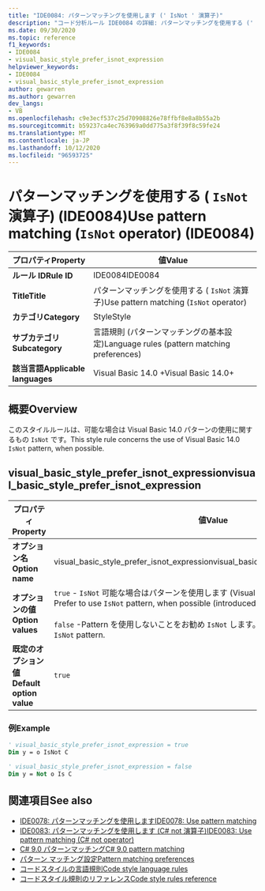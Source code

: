 ```yaml
---
title: "IDE0084: パターンマッチングを使用します (' IsNot ' 演算子)"
description: "コード分析ルール IDE0084 の詳細: パターンマッチングを使用する (' IsNot ' 演算子)"
ms.date: 09/30/2020
ms.topic: reference
f1_keywords:
- IDE0084
- visual_basic_style_prefer_isnot_expression
helpviewer_keywords:
- IDE0084
- visual_basic_style_prefer_isnot_expression
author: gewarren
ms.author: gewarren
dev_langs:
- VB
ms.openlocfilehash: c9e3ecf537c25d70908826e78ffbf8e8a8b55a2b
ms.sourcegitcommit: b59237ca4ec763969a0dd775a3f8f39f8c59fe24
ms.translationtype: MT
ms.contentlocale: ja-JP
ms.lasthandoff: 10/12/2020
ms.locfileid: "96593725"
---
```

# <a name="use-pattern-matching-isnot-operator-ide0084"></a><span data-ttu-id="ef104-103">パターンマッチングを使用する ( `IsNot` 演算子) (IDE0084)</span><span class="sxs-lookup"><span data-stu-id="ef104-103">Use pattern matching (`IsNot` operator) (IDE0084)</span></span>

|<span data-ttu-id="ef104-104">プロパティ</span><span class="sxs-lookup"><span data-stu-id="ef104-104">Property</span></span>|<span data-ttu-id="ef104-105">値</span><span class="sxs-lookup"><span data-stu-id="ef104-105">Value</span></span>|
|-|-|
| <span data-ttu-id="ef104-106">**ルール ID**</span><span class="sxs-lookup"><span data-stu-id="ef104-106">**Rule ID**</span></span> | <span data-ttu-id="ef104-107">IDE0084</span><span class="sxs-lookup"><span data-stu-id="ef104-107">IDE0084</span></span> |
| <span data-ttu-id="ef104-108">**Title**</span><span class="sxs-lookup"><span data-stu-id="ef104-108">**Title**</span></span> | <span data-ttu-id="ef104-109">パターンマッチングを使用する ( `IsNot` 演算子)</span><span class="sxs-lookup"><span data-stu-id="ef104-109">Use pattern matching (`IsNot` operator)</span></span> |
| <span data-ttu-id="ef104-110">**カテゴリ**</span><span class="sxs-lookup"><span data-stu-id="ef104-110">**Category**</span></span> | <span data-ttu-id="ef104-111">Style</span><span class="sxs-lookup"><span data-stu-id="ef104-111">Style</span></span> |
| <span data-ttu-id="ef104-112">**サブカテゴリ**</span><span class="sxs-lookup"><span data-stu-id="ef104-112">**Subcategory**</span></span> | <span data-ttu-id="ef104-113">言語規則 (パターンマッチングの基本設定)</span><span class="sxs-lookup"><span data-stu-id="ef104-113">Language rules (pattern matching preferences)</span></span> |
| <span data-ttu-id="ef104-114">**該当言語**</span><span class="sxs-lookup"><span data-stu-id="ef104-114">**Applicable languages**</span></span> | <span data-ttu-id="ef104-115">Visual Basic 14.0 +</span><span class="sxs-lookup"><span data-stu-id="ef104-115">Visual Basic 14.0+</span></span> |

## <a name="overview"></a><span data-ttu-id="ef104-116">概要</span><span class="sxs-lookup"><span data-stu-id="ef104-116">Overview</span></span>

<span data-ttu-id="ef104-117">このスタイルルールは、可能な場合は Visual Basic 14.0 パターンの使用に関するもの `IsNot` です。</span><span class="sxs-lookup"><span data-stu-id="ef104-117">This style rule concerns the use of Visual Basic 14.0 `IsNot` pattern, when possible.</span></span>

## <a name="visual_basic_style_prefer_isnot_expression"></a><span data-ttu-id="ef104-118">visual_basic_style_prefer_isnot_expression</span><span class="sxs-lookup"><span data-stu-id="ef104-118">visual_basic_style_prefer_isnot_expression</span></span>

|<span data-ttu-id="ef104-119">プロパティ</span><span class="sxs-lookup"><span data-stu-id="ef104-119">Property</span></span>|<span data-ttu-id="ef104-120">値</span><span class="sxs-lookup"><span data-stu-id="ef104-120">Value</span></span>|
|-|-|
| <span data-ttu-id="ef104-121">**オプション名**</span><span class="sxs-lookup"><span data-stu-id="ef104-121">**Option name**</span></span> | <span data-ttu-id="ef104-122">visual_basic_style_prefer_isnot_expression</span><span class="sxs-lookup"><span data-stu-id="ef104-122">visual_basic_style_prefer_isnot_expression</span></span> |
| <span data-ttu-id="ef104-123">**オプションの値**</span><span class="sxs-lookup"><span data-stu-id="ef104-123">**Option values**</span></span> | <span data-ttu-id="ef104-124">`true` - `IsNot` 可能な場合はパターンを使用します (Visual Basic 14.0 で導入)</span><span class="sxs-lookup"><span data-stu-id="ef104-124">`true` - Prefer to use `IsNot` pattern, when possible (introduced with Visual Basic 14.0)</span></span><br /><br /><span data-ttu-id="ef104-125">`false` -Pattern を使用しないことをお勧め `IsNot` します。</span><span class="sxs-lookup"><span data-stu-id="ef104-125">`false` - Do not prefer to use `IsNot` pattern.</span></span> |
| <span data-ttu-id="ef104-126">**既定のオプション値**</span><span class="sxs-lookup"><span data-stu-id="ef104-126">**Default option value**</span></span> | `true` |

### <a name="example"></a><span data-ttu-id="ef104-127">例</span><span class="sxs-lookup"><span data-stu-id="ef104-127">Example</span></span>

```vb
' visual_basic_style_prefer_isnot_expression = true
Dim y = o IsNot C

' visual_basic_style_prefer_isnot_expression = false
Dim y = Not o Is C
```

## <a name="see-also"></a><span data-ttu-id="ef104-128">関連項目</span><span class="sxs-lookup"><span data-stu-id="ef104-128">See also</span></span>

- [<span data-ttu-id="ef104-129">IDE0078: パターンマッチングを使用します</span><span class="sxs-lookup"><span data-stu-id="ef104-129">IDE0078: Use pattern matching</span></span>](ide0078.md)
- [<span data-ttu-id="ef104-130">IDE0083: パターンマッチングを使用します (C# not 演算子)</span><span class="sxs-lookup"><span data-stu-id="ef104-130">IDE0083: Use pattern matching (C# not operator)</span></span>](ide0083.md)
- [<span data-ttu-id="ef104-131">C# 9.0 パターンマッチング</span><span class="sxs-lookup"><span data-stu-id="ef104-131">C# 9.0 pattern matching</span></span>](../../../csharp/whats-new/csharp-9.md#pattern-matching-enhancements)
- [<span data-ttu-id="ef104-132">パターン マッチング設定</span><span class="sxs-lookup"><span data-stu-id="ef104-132">Pattern matching preferences</span></span>](pattern-matching-preferences.md)
- [<span data-ttu-id="ef104-133">コードスタイルの言語規則</span><span class="sxs-lookup"><span data-stu-id="ef104-133">Code style language rules</span></span>](language-rules.md)
- [<span data-ttu-id="ef104-134">コードスタイル規則のリファレンス</span><span class="sxs-lookup"><span data-stu-id="ef104-134">Code style rules reference</span></span>](index.md)
